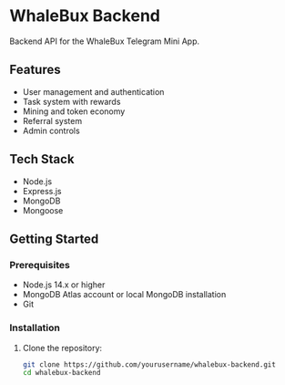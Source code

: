 # WhaleBux Backend

Backend API for the WhaleBux Telegram Mini App.

## Features

- User management and authentication
- Task system with rewards
- Mining and token economy
- Referral system
- Admin controls

## Tech Stack

- Node.js
- Express.js
- MongoDB
- Mongoose

## Getting Started

### Prerequisites

- Node.js 14.x or higher
- MongoDB Atlas account or local MongoDB installation
- Git

### Installation

1. Clone the repository:
   ```bash
   git clone https://github.com/yourusername/whalebux-backend.git
   cd whalebux-backend

